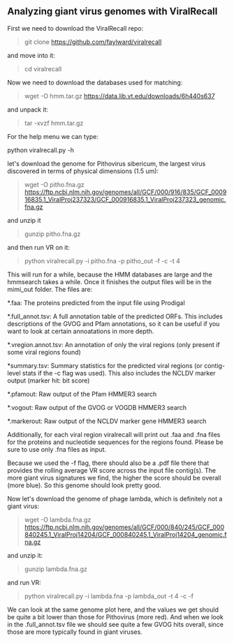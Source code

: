 ## Analyzing giant virus genomes with ViralRecall ##

First we need to download the ViralRecall repo:


> git clone https://github.com/faylward/viralrecall

and move into it:

> cd viralrecall

Now we need to download the databases used for matching:

> wget -O hmm.tar.gz https://data.lib.vt.edu/downloads/6h440s637

and unpack it:

> tar -xvzf hmm.tar.gz

For the help menu we can type:

python viralrecall.py -h


let's download the genome for Pithovirus sibericum, the largest virus discovered in terms of physical dimensions (1.5 um):
> wget -O pitho.fna.gz https://ftp.ncbi.nlm.nih.gov/genomes/all/GCF/000/916/835/GCF_000916835.1_ViralProj237323/GCF_000916835.1_ViralProj237323_genomic.fna.gz

and unzip it

> gunzip pitho.fna.gz

and then run VR on it:

> python viralrecall.py -i pitho.fna -p pitho_out -f -c -t 4

This will run for a while, because the HMM databases are large and the hmmsearch takes a while. Once it finishes the output files will be in the mimi_out folder. The files are:


*.faa: The proteins predicted from the input file using Prodigal

*.full_annot.tsv: A full annotation table of the predicted ORFs. This includes descriptions of the GVOG and Pfam annotations, so it can be useful if you want to look at certain annoatations in more depth.

*.vregion.annot.tsv: An annotation of only the viral regions (only present if some viral regions found)

*summary.tsv: Summary statistics for the predicted viral regions (or contig-level stats if the -c flag was used). This also includes the NCLDV marker output (marker hit: bit score)

*.pfamout: Raw output of the Pfam HMMER3 search

*.vogout: Raw output of the GVOG or VOGDB HMMER3 search

*.markerout: Raw output of the NCLDV marker gene HMMER3 search

Additionally, for each viral region viralrecall will print out .faa and .fna files for the proteins and nucleotide sequences for the regions found. Please be sure to use only .fna files as input.

Because we used the -f flag, there should also be a .pdf file there that provides the rolling average VR score across the input file contig(s). The more giant virus signatures we find, the higher the score should be overall (more blue). So this genome should look pretty good. 



Now let's download the genome of phage lambda, which is definitely not a giant virus:

>wget -O lambda.fna.gz https://ftp.ncbi.nlm.nih.gov/genomes/all/GCF/000/840/245/GCF_000840245.1_ViralProj14204/GCF_000840245.1_ViralProj14204_genomic.fna.gz

and unzip it:

> gunzip lambda.fna.gz 

and run VR:

>python viralrecall.py -i lambda.fna -p lambda_out -t 4 -c -f

We can look at the same genome plot here, and the values we get should be quite a bit lower than those for Pithovirus (more red). And when we look in the .full_annot.tsv file we should see quite a few GVOG hits overall, since those are more typically found in giant viruses. 





